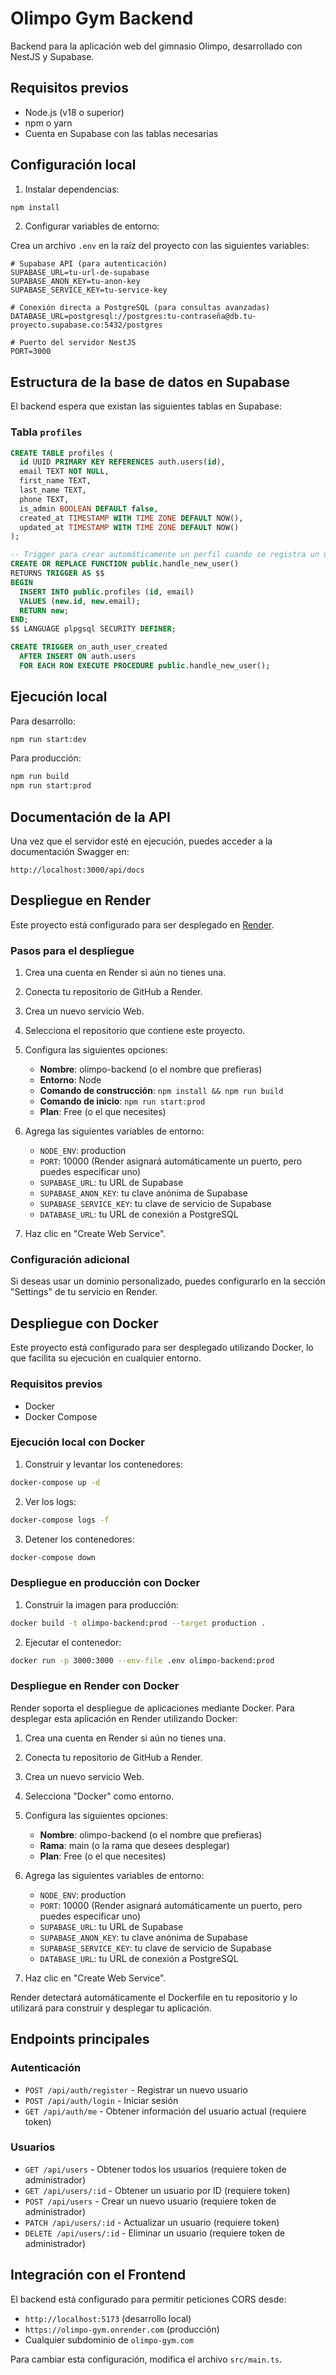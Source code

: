 # Olimpo Gym Backend

Backend para la aplicación web del gimnasio Olimpo, desarrollado con NestJS y Supabase.

## Requisitos previos

- Node.js (v18 o superior)
- npm o yarn
- Cuenta en Supabase con las tablas necesarias

## Configuración local

1. Instalar dependencias:

```bash
npm install
```

2. Configurar variables de entorno:

Crea un archivo `.env` en la raíz del proyecto con las siguientes variables:

```
# Supabase API (para autenticación)
SUPABASE_URL=tu-url-de-supabase
SUPABASE_ANON_KEY=tu-anon-key
SUPABASE_SERVICE_KEY=tu-service-key

# Conexión directa a PostgreSQL (para consultas avanzadas)
DATABASE_URL=postgresql://postgres:tu-contraseña@db.tu-proyecto.supabase.co:5432/postgres

# Puerto del servidor NestJS
PORT=3000
```

## Estructura de la base de datos en Supabase

El backend espera que existan las siguientes tablas en Supabase:

### Tabla `profiles`

```sql
CREATE TABLE profiles (
  id UUID PRIMARY KEY REFERENCES auth.users(id),
  email TEXT NOT NULL,
  first_name TEXT,
  last_name TEXT,
  phone TEXT,
  is_admin BOOLEAN DEFAULT false,
  created_at TIMESTAMP WITH TIME ZONE DEFAULT NOW(),
  updated_at TIMESTAMP WITH TIME ZONE DEFAULT NOW()
);

-- Trigger para crear automáticamente un perfil cuando se registra un usuario
CREATE OR REPLACE FUNCTION public.handle_new_user()
RETURNS TRIGGER AS $$
BEGIN
  INSERT INTO public.profiles (id, email)
  VALUES (new.id, new.email);
  RETURN new;
END;
$$ LANGUAGE plpgsql SECURITY DEFINER;

CREATE TRIGGER on_auth_user_created
  AFTER INSERT ON auth.users
  FOR EACH ROW EXECUTE PROCEDURE public.handle_new_user();
```

## Ejecución local

Para desarrollo:

```bash
npm run start:dev
```

Para producción:

```bash
npm run build
npm run start:prod
```

## Documentación de la API

Una vez que el servidor esté en ejecución, puedes acceder a la documentación Swagger en:

```
http://localhost:3000/api/docs
```

## Despliegue en Render

Este proyecto está configurado para ser desplegado en [Render](https://render.com).

### Pasos para el despliegue

1. Crea una cuenta en Render si aún no tienes una.
2. Conecta tu repositorio de GitHub a Render.
3. Crea un nuevo servicio Web.
4. Selecciona el repositorio que contiene este proyecto.
5. Configura las siguientes opciones:
   - **Nombre**: olimpo-backend (o el nombre que prefieras)
   - **Entorno**: Node
   - **Comando de construcción**: `npm install && npm run build`
   - **Comando de inicio**: `npm run start:prod`
   - **Plan**: Free (o el que necesites)

6. Agrega las siguientes variables de entorno:
   - `NODE_ENV`: production
   - `PORT`: 10000 (Render asignará automáticamente un puerto, pero puedes especificar uno)
   - `SUPABASE_URL`: tu URL de Supabase
   - `SUPABASE_ANON_KEY`: tu clave anónima de Supabase
   - `SUPABASE_SERVICE_KEY`: tu clave de servicio de Supabase
   - `DATABASE_URL`: tu URL de conexión a PostgreSQL

7. Haz clic en "Create Web Service".

### Configuración adicional

Si deseas usar un dominio personalizado, puedes configurarlo en la sección "Settings" de tu servicio en Render.

## Despliegue con Docker

Este proyecto está configurado para ser desplegado utilizando Docker, lo que facilita su ejecución en cualquier entorno.

### Requisitos previos

- Docker
- Docker Compose

### Ejecución local con Docker

1. Construir y levantar los contenedores:

```bash
docker-compose up -d
```

2. Ver los logs:

```bash
docker-compose logs -f
```

3. Detener los contenedores:

```bash
docker-compose down
```

### Despliegue en producción con Docker

1. Construir la imagen para producción:

```bash
docker build -t olimpo-backend:prod --target production .
```

2. Ejecutar el contenedor:

```bash
docker run -p 3000:3000 --env-file .env olimpo-backend:prod
```

### Despliegue en Render con Docker

Render soporta el despliegue de aplicaciones mediante Docker. Para desplegar esta aplicación en Render utilizando Docker:

1. Crea una cuenta en Render si aún no tienes una.
2. Conecta tu repositorio de GitHub a Render.
3. Crea un nuevo servicio Web.
4. Selecciona "Docker" como entorno.
5. Configura las siguientes opciones:
   - **Nombre**: olimpo-backend (o el nombre que prefieras)
   - **Rama**: main (o la rama que desees desplegar)
   - **Plan**: Free (o el que necesites)

6. Agrega las siguientes variables de entorno:
   - `NODE_ENV`: production
   - `PORT`: 10000 (Render asignará automáticamente un puerto, pero puedes especificar uno)
   - `SUPABASE_URL`: tu URL de Supabase
   - `SUPABASE_ANON_KEY`: tu clave anónima de Supabase
   - `SUPABASE_SERVICE_KEY`: tu clave de servicio de Supabase
   - `DATABASE_URL`: tu URL de conexión a PostgreSQL

7. Haz clic en "Create Web Service".

Render detectará automáticamente el Dockerfile en tu repositorio y lo utilizará para construir y desplegar tu aplicación.

## Endpoints principales

### Autenticación

- `POST /api/auth/register` - Registrar un nuevo usuario
- `POST /api/auth/login` - Iniciar sesión
- `GET /api/auth/me` - Obtener información del usuario actual (requiere token)

### Usuarios

- `GET /api/users` - Obtener todos los usuarios (requiere token de administrador)
- `GET /api/users/:id` - Obtener un usuario por ID (requiere token)
- `POST /api/users` - Crear un nuevo usuario (requiere token de administrador)
- `PATCH /api/users/:id` - Actualizar un usuario (requiere token)
- `DELETE /api/users/:id` - Eliminar un usuario (requiere token de administrador)

## Integración con el Frontend

El backend está configurado para permitir peticiones CORS desde:
- `http://localhost:5173` (desarrollo local)
- `https://olimpo-gym.onrender.com` (producción)
- Cualquier subdominio de `olimpo-gym.com`

Para cambiar esta configuración, modifica el archivo `src/main.ts`.
